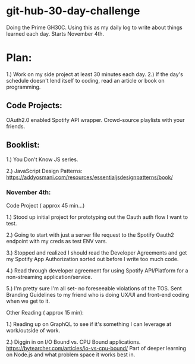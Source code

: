 # git-hub-30-day-challenge
Doing the Prime GH30C. Using this as my daily log to write about things learned each day. Starts November 4th.

# Plan:
1.) Work on my side project at least 30 minutes each day.
2.) If the day's schedule doesn't lend itself to coding, read an article or book on programming.

## Code Projects:
 OAuth2.0 enabled Spotify API wrapper. Crowd-source playlists with your friends.
 

## Booklist: 

1.) You Don't Know JS series.

2.) JavaScript Design Patterns: https://addyosmani.com/resources/essentialjsdesignpatterns/book/



### November 4th:
Code Project (  approx 45 min...)

1.) Stood up initial project for prototyping out the Oauth auth flow I want to test.

2.) Going to start with just a server file request to the Spotify Oauth2 endpoint with my 
creds as test ENV vars.

3.) Stopped and realized I should read the Developer Agreements and get my Spotify App Authorization sorted out before I write too much code. 

4.) Read through developer agreement for using Spotify API/Platform for a non-streaming application/service.

5.) I'm pretty sure I'm all set- no foreseeable violations of the TOS.  Sent Branding Guidelines to my friend who is doing UX/UI and front-end coding when we get to it. 

Other Reading ( approx 15 min):

1.)  Reading up on GraphQL to see if it's something I can leverage at work/outside of work.

2.) Diggin in on I/O Bound vs. CPU Bound applications.  https://bytearcher.com/articles/io-vs-cpu-bound/  Part of deeper learning on Node.js and what problem space it works best in. 


